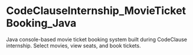 # CodeClauseInternship_MovieTicketBooking_Java
Java console-based movie ticket booking system built during CodeClause internship. Select movies, view seats, and book tickets.
